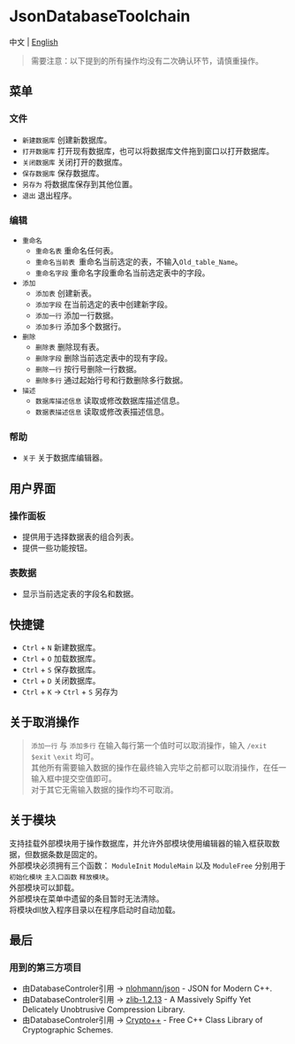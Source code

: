 # JsonDatabaseToolchain

中文 | [English](http://www.github.com/Coder33485/JsonDatabaseToolchain/blob/master/README.md)

> 需要注意：以下提到的所有操作均没有二次确认环节，请慎重操作。

## 菜单

### 文件

- `新建数据库` 创建新数据库。
- `打开数据库` 打开现有数据库，也可以将数据库文件拖到窗口以打开数据库。
- `关闭数据库` 关闭打开的数据库。
- `保存数据库` 保存数据库。
- `另存为` 将数据库保存到其他位置。
- `退出` 退出程序。

### 编辑

- `重命名`
	- `重命名表` 重命名任何表。
	- `重命名当前表 `重命名当前选定的表，不输入`Old_table_Name`。
	- `重命名字段` 重命名字段重命名当前选定表中的字段。
- `添加`
	- `添加表` 创建新表。
	- `添加字段` 在当前选定的表中创建新字段。
	- `添加一行` 添加一行数据。
	- `添加多行` 添加多个数据行。
- `删除`
	- `删除表` 删除现有表。
	- `删除字段` 删除当前选定表中的现有字段。
	- `删除一行` 按行号删除一行数据。
	- `删除多行` 通过起始行号和行数删除多行数据。
- `描述`
	- `数据库描述信息` 读取或修改数据库描述信息。
	- `数据表描述信息` 读取或修改表描述信息。

### 帮助

- `关于` 关于数据库编辑器。

## 用户界面

### 操作面板

- 提供用于选择数据表的组合列表。
- 提供一些功能按钮。

### 表数据

- 显示当前选定表的字段名和数据。

## 快捷键

- `Ctrl` + `N` 新建数据库。
- `Ctrl` + `O` 加载数据库。
- `Ctrl` + `S` 保存数据库。
- `Ctrl` + `D` 关闭数据库。
- `Ctrl` + `K` -> `Ctrl` + `S` 另存为

## 关于取消操作

> `添加一行` 与 `添加多行` 在输入每行第一个值时可以取消操作，输入 `/exit` `$exit` `\exit` 均可。<br/>
> 其他所有需要输入数据的操作在最终输入完毕之前都可以取消操作，在任一输入框中提交空值即可。<br/>
> 对于其它无需输入数据的操作均不可取消。

## 关于模块

支持挂载外部模块用于操作数据库，并允许外部模块使用编辑器的输入框获取数据，但数据条数是固定的。<br/>
外部模块必须拥有三个函数：  `ModuleInit` `ModuleMain` 以及 `ModuleFree` 分别用于 `初始化模块` `主入口函数` `释放模块`。<br/>
外部模块可以卸载。<br/>
外部模块在菜单中遗留的条目暂时无法清除。<br/>
将模块dll放入程序目录以在程序启动时自动加载。

## 最后

### 用到的第三方项目

- 由DatabaseControler引用 -> [nlohmann/json](https://github.com/nlohmann/json) - JSON for Modern C++.
- 由DatabaseControler引用 -> [zlib-1.2.13](http://zlib.net/) - A Massively Spiffy Yet Delicately Unobtrusive Compression Library.
- 由DatabaseControler引用 -> [Crypto++](https://cryptopp.com/) - Free C++ Class Library of Cryptographic Schemes.
